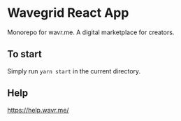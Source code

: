 # Wavegrid React App
Monorepo for wavr.me. A digital marketplace for creators.

## To start
Simply run `yarn start` in the current directory.

## Help
https://help.wavr.me/